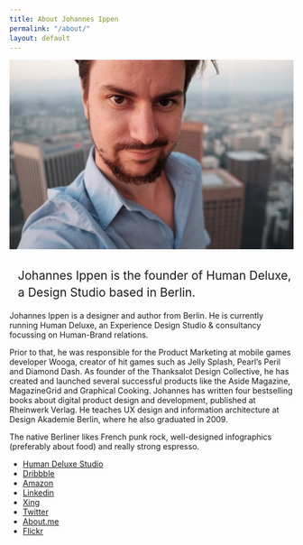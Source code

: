 ```yaml
---
title: About Johannes Ippen
permalink: "/about/"
layout: default
---
```


<style>
	.about h1 {
		font-weight: 400;
		text-align: left;
		margin-left: 15px;
		line-height: 140%;
	}
	.inner li {
		text-align: left;
	}
	.about img {
		max-height: 90vh;
	}
</style>
<section class="about">
	<img src="/img/johannes_ippen_designer.jpg">
	<div class="inner">
		<h1>Johannes Ippen is the founder of Human&nbsp;Deluxe, a Design Studio based in Berlin.</h1>
		<p>Johannes Ippen is a designer and author from Berlin. He is currently running Human Deluxe, an Experience Design Studio & consultancy focussing on Human-Brand relations. </p>
		<p>Prior to that, he was responsible for the Product Marketing at mobile games developer Wooga, creator of hit games such as Jelly Splash, Pearl&rsquo;s Peril and Diamond Dash. 
		As founder of the Thanksalot Design Collective, he has created and launched several successful products like the Aside Magazine, MagazineGrid and Graphical Cooking. 
		Johannes has written four bestselling books about digital product design and development, published at Rheinwerk Verlag. He teaches UX design and information architecture at Design Akademie Berlin, where he also graduated in 2009.</p>
		<p>The native Berliner likes French punk rock, well-designed infographics (preferably about food) and really strong espresso.</p>
		<ul>
		  <li><a href="https://humandeluxe.com/">Human Deluxe Studio</a></li>
		  <li><a href="https://dribbble.com/johannesippen/">Dribbble</a></li>
		  <li><a href="http://www.amazon.de/Apps-mit-HTML5-CSS3-JavaScript/dp/3836234858/">Amazon</a></li>
		  <li><a href="https://www.linkedin.com/pub/johannes-ippen/41/b7/a40">Linkedin</a></li>
		  <li><a href="https://www.xing.com/profile/Johannes_Ippen">Xing</a></li>
		  <li><a href="http://twitter.com/johannesippen/">Twitter</a></li>
		  <li><a href="https://about.me/johannesippen/">About.me</a></li>
		  <li><a href="https://www.flickr.com/photos/johannesippen/">Flickr</a></li>
		</ul>
	</div>
</section>

